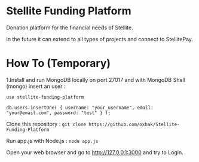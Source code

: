 # Stellite Funding Platform

Donation platform for the financial needs of Stellite.

In the future it can extend to all types of projects and connect to StellitePay.


# How To (Temporary)

1.Install and run MongoDB locally on port 27017 and with MongoDB Shell (mongo) insert an user :

`use stellite-funding-platform`

`db.users.insertOne( { username: "your_username", email: "your@email.com", password: "test" } );`

Clone this repository :
`git clone https://github.com/oxhak/Stellite-Funding-Platform`

Run app.js with Node.js : `node app.js`

Open your web browser and go to http://127.0.0.1:3000 and try to Login.
